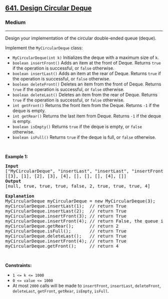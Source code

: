 <h2><a href="https://leetcode.com/problems/design-circular-deque/">641. Design Circular Deque</a></h2><h3>Medium</h3><hr><div style="user-select: auto;"><p style="user-select: auto;">Design your implementation of the circular double-ended queue (deque).</p>

<p style="user-select: auto;">Implement the <code style="user-select: auto;">MyCircularDeque</code> class:</p>

<ul style="user-select: auto;">
	<li style="user-select: auto;"><code style="user-select: auto;">MyCircularDeque(int k)</code> Initializes the deque with a maximum size of <code style="user-select: auto;">k</code>.</li>
	<li style="user-select: auto;"><code style="user-select: auto;">boolean insertFront()</code> Adds an item at the front of Deque. Returns <code style="user-select: auto;">true</code> if the operation is successful, or <code style="user-select: auto;">false</code> otherwise.</li>
	<li style="user-select: auto;"><code style="user-select: auto;">boolean insertLast()</code> Adds an item at the rear of Deque. Returns <code style="user-select: auto;">true</code> if the operation is successful, or <code style="user-select: auto;">false</code> otherwise.</li>
	<li style="user-select: auto;"><code style="user-select: auto;">boolean deleteFront()</code> Deletes an item from the front of Deque. Returns <code style="user-select: auto;">true</code> if the operation is successful, or <code style="user-select: auto;">false</code> otherwise.</li>
	<li style="user-select: auto;"><code style="user-select: auto;">boolean deleteLast()</code> Deletes an item from the rear of Deque. Returns <code style="user-select: auto;">true</code> if the operation is successful, or <code style="user-select: auto;">false</code> otherwise.</li>
	<li style="user-select: auto;"><code style="user-select: auto;">int getFront()</code> Returns the front item from the Deque. Returns <code style="user-select: auto;">-1</code> if the deque is empty.</li>
	<li style="user-select: auto;"><code style="user-select: auto;">int getRear()</code> Returns the last item from Deque. Returns <code style="user-select: auto;">-1</code> if the deque is empty.</li>
	<li style="user-select: auto;"><code style="user-select: auto;">boolean isEmpty()</code> Returns <code style="user-select: auto;">true</code> if the deque is empty, or <code style="user-select: auto;">false</code> otherwise.</li>
	<li style="user-select: auto;"><code style="user-select: auto;">boolean isFull()</code> Returns <code style="user-select: auto;">true</code> if the deque is full, or <code style="user-select: auto;">false</code> otherwise.</li>
</ul>

<p style="user-select: auto;">&nbsp;</p>
<p style="user-select: auto;"><strong class="example" style="user-select: auto;">Example 1:</strong></p>

<pre style="user-select: auto;"><strong style="user-select: auto;">Input</strong>
["MyCircularDeque", "insertLast", "insertLast", "insertFront", "insertFront", "getRear", "isFull", "deleteLast", "insertFront", "getFront"]
[[3], [1], [2], [3], [4], [], [], [], [4], []]
<strong style="user-select: auto;">Output</strong>
[null, true, true, true, false, 2, true, true, true, 4]

<strong style="user-select: auto;">Explanation</strong>
MyCircularDeque myCircularDeque = new MyCircularDeque(3);
myCircularDeque.insertLast(1);  // return True
myCircularDeque.insertLast(2);  // return True
myCircularDeque.insertFront(3); // return True
myCircularDeque.insertFront(4); // return False, the queue is full.
myCircularDeque.getRear();      // return 2
myCircularDeque.isFull();       // return True
myCircularDeque.deleteLast();   // return True
myCircularDeque.insertFront(4); // return True
myCircularDeque.getFront();     // return 4
</pre>

<p style="user-select: auto;">&nbsp;</p>
<p style="user-select: auto;"><strong style="user-select: auto;">Constraints:</strong></p>

<ul style="user-select: auto;">
	<li style="user-select: auto;"><code style="user-select: auto;">1 &lt;= k &lt;= 1000</code></li>
	<li style="user-select: auto;"><code style="user-select: auto;">0 &lt;= value &lt;= 1000</code></li>
	<li style="user-select: auto;">At most <code style="user-select: auto;">2000</code> calls will be made to <code style="user-select: auto;">insertFront</code>, <code style="user-select: auto;">insertLast</code>, <code style="user-select: auto;">deleteFront</code>, <code style="user-select: auto;">deleteLast</code>, <code style="user-select: auto;">getFront</code>, <code style="user-select: auto;">getRear</code>, <code style="user-select: auto;">isEmpty</code>, <code style="user-select: auto;">isFull</code>.</li>
</ul>
</div>